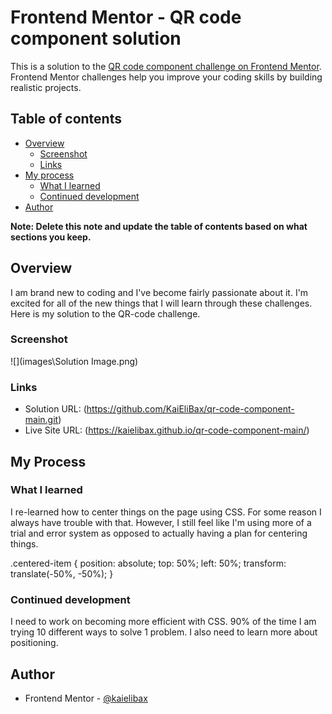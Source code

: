 # Frontend Mentor - QR code component solution

This is a solution to the [QR code component challenge on Frontend Mentor](https://www.frontendmentor.io/challenges/qr-code-component-iux_sIO_H). Frontend Mentor challenges help you improve your coding skills by building realistic projects.

## Table of contents

- [Overview](#overview)
  - [Screenshot](#screenshot)
  - [Links](#links)
- [My process](#my-process)
  - [What I learned](#what-i-learned)
  - [Continued development](#continued-development)
- [Author](#author)

**Note: Delete this note and update the table of contents based on what sections you keep.**

## Overview

I am brand new to coding and I've become fairly passionate about it. I'm excited for all of the new things that I will learn through these challenges. Here is my solution to the QR-code challenge.

### Screenshot

![](images\Solution Image.png)


### Links

- Solution URL: (https://github.com/KaiEliBax/qr-code-component-main.git)
- Live Site URL: (https://kaielibax.github.io/qr-code-component-main/)

## My Process

### What I learned

I re-learned how to center things on the page using CSS. For some reason I always have trouble with that. However, I still feel like I'm using more of a trial and error system as opposed to actually having a plan for centering things.

.centered-item {
  position: absolute;
  top: 50%;
  left: 50%;
  transform: translate(-50%, -50%);
}


### Continued development

I need to work on becoming more efficient with CSS. 90% of the time I am trying 10 different ways to solve 1 problem. I also need to learn more about positioning.

## Author

- Frontend Mentor - [@kaielibax](https://www.frontendmentor.io/profile/KaiEliBax)
